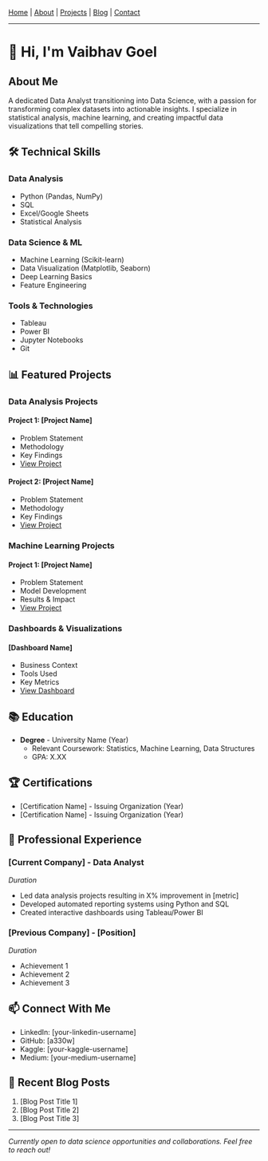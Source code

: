 <!-- Force GitHub Pages to move navigation to the top -->

[Home](/) | [About](/about) | [Projects](/projects) | [Blog](/blog) | [Contact](/contact)

---

# 👋 Hi, I'm Vaibhav Goel

## About Me
A dedicated Data Analyst transitioning into Data Science, with a passion for transforming complex datasets into actionable insights. I specialize in statistical analysis, machine learning, and creating impactful data visualizations that tell compelling stories.

## 🛠️ Technical Skills

### Data Analysis
- Python (Pandas, NumPy)
- SQL
- Excel/Google Sheets
- Statistical Analysis

### Data Science & ML
- Machine Learning (Scikit-learn)
- Data Visualization (Matplotlib, Seaborn)
- Deep Learning Basics
- Feature Engineering

### Tools & Technologies
- Tableau
- Power BI
- Jupyter Notebooks
- Git

## 📊 Featured Projects

### Data Analysis Projects
#### Project 1: [Project Name]
- Problem Statement
- Methodology
- Key Findings
- [View Project](link)

#### Project 2: [Project Name]
- Problem Statement
- Methodology
- Key Findings
- [View Project](link)

### Machine Learning Projects
#### Project 1: [Project Name]
- Problem Statement
- Model Development
- Results & Impact
- [View Project](link)

### Dashboards & Visualizations
#### [Dashboard Name]
- Business Context
- Tools Used
- Key Metrics
- [View Dashboard](link)

## 📚 Education
- **Degree** - University Name (Year)
  - Relevant Coursework: Statistics, Machine Learning, Data Structures
  - GPA: X.XX

## 🏆 Certifications
- [Certification Name] - Issuing Organization (Year)
- [Certification Name] - Issuing Organization (Year)

## 💼 Professional Experience

### [Current Company] - Data Analyst
*Duration*
- Led data analysis projects resulting in X% improvement in [metric]
- Developed automated reporting systems using Python and SQL
- Created interactive dashboards using Tableau/Power BI

### [Previous Company] - [Position]
*Duration*
- Achievement 1
- Achievement 2
- Achievement 3

## 📫 Connect With Me
- LinkedIn: [your-linkedin-username]
- GitHub: [a330w]
- Kaggle: [your-kaggle-username]
- Medium: [your-medium-username]

## 📝 Recent Blog Posts
1. [Blog Post Title 1]
2. [Blog Post Title 2]
3. [Blog Post Title 3]

---
*Currently open to data science opportunities and collaborations. Feel free to reach out!*
